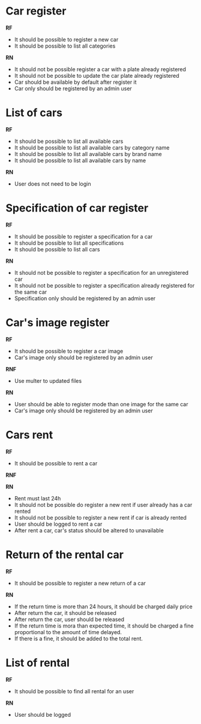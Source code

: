 # Car register

**RF**
- It should be possible to register a new car
- It should be possible to list all categories

**RN**
- It should not be possible register a car with a plate already registered
- It should not be possible to update the car plate already registered
- Car should be available by default after register it
- Car only should be registered by an admin user

# List of cars

**RF**
- It should be possible to list all available cars
- It should be possible to list all available cars by category name
- It should be possible to list all available cars by brand name
- It should be possible to list all available cars by name

**RN**
- User does not need to be login

# Specification of car register

**RF**
- It should be possible to register a specification for a car
- It should be possible to list all specifications
- It should be possible to list all cars

**RN**
- It should not be possible to register a specification for an unregistered car
- It should not be possible to register a specification already registered for the same car
- Specification only should be registered by an admin user


# Car's image register

**RF**
- It should be possible to register a car image
- Car's image only should be registered by an admin user

**RNF**
- Use multer to updated files

**RN**
- User should be able to register mode than one image for the same car
- Car's image only should be registered by an admin user

# Cars rent

**RF**
- It should be possible to rent a car

**RNF**


**RN**
- Rent must last 24h
- It should not be possible do register a new rent if user already has a car rented 
- It should not be possible to register a new rent if car is already rented
- User should be logged to rent a car
- After rent a car, car's status should be altered to unavailable

# Return of the rental car

**RF**
- It should be possible to register a new return of a car

**RN**
- If the return time is more than 24 hours, it should be charged daily price
- After return the car, it should be released
- After return the car, user should be released
- If the return time is mora than expected time, it should be charged a fine proportional to the amount of time delayed.
- If there is a fine, it should be added to the total rent. 

# List of rental

**RF**
- It should be possible to find all rental for an user

**RN**
- User should be logged